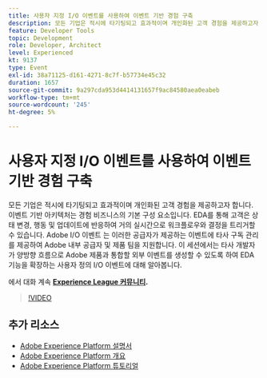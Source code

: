 ```yaml
---
title: 사용자 지정 I/O 이벤트를 사용하여 이벤트 기반 경험 구축
description: 모든 기업은 적시에 타기팅되고 효과적이며 개인화된 고객 경험을 제공하고자 합니다. 이벤트 기반 아키텍처는 경험 비즈니스의 기본 구성 요소입니다. EDA를 통해 고객은 상태 변경, 행동 및 업데이트에 반응하여 거의 실시간으로 워크플로우와 결정을 트리거할 수 있습니다. Adobe I/O 이벤트 는 이러한 공급자가 제공하는 이벤트에 타사 구독 관리를 제공하여 Adobe 내부 공급자 및 제품 팀을 지원합니다. 이 세션에서는 타사 개발자가 양방향 흐름으로 Adobe 제품과 통합할 외부 이벤트를 생성할 수 있도록 하여 EDA 기능을 확장하는 사용자 정의 I/O 이벤트에 대해 알아봅니다.
feature: Developer Tools
topic: Development
role: Developer, Architect
level: Experienced
kt: 9137
type: Event
exl-id: 38a71125-d161-4271-8c7f-b57734e45c32
duration: 1657
source-git-commit: 9a297cda953d4414131657f9ac84580aea0eabeb
workflow-type: tm+mt
source-wordcount: '245'
ht-degree: 5%

---
```


# 사용자 지정 I/O 이벤트를 사용하여 이벤트 기반 경험 구축

모든 기업은 적시에 타기팅되고 효과적이며 개인화된 고객 경험을 제공하고자 합니다. 이벤트 기반 아키텍처는 경험 비즈니스의 기본 구성 요소입니다. EDA를 통해 고객은 상태 변경, 행동 및 업데이트에 반응하여 거의 실시간으로 워크플로우와 결정을 트리거할 수 있습니다. Adobe I/O 이벤트 는 이러한 공급자가 제공하는 이벤트에 타사 구독 관리를 제공하여 Adobe 내부 공급자 및 제품 팀을 지원합니다. 이 세션에서는 타사 개발자가 양방향 흐름으로 Adobe 제품과 통합할 외부 이벤트를 생성할 수 있도록 하여 EDA 기능을 확장하는 사용자 정의 I/O 이벤트에 대해 알아봅니다.

에서 대화 계속 **[Experience League 커뮤니티](https://adobe.ly/3kXfjdx).**

>[!VIDEO](https://video.tv.adobe.com/v/337616/?quality=12&learn=on&hidetitle=true)

## 추가 리소스

- [Adobe Experience Platform 설명서](https://experienceleague.adobe.com/docs/experience-platform.html)
- [Adobe Experience Platform 개요](https://experienceleague.adobe.com/docs/experience-platform/landing/home.html?lang=ko)
- [Adobe Experience Platform 튜토리얼](https://experienceleague.adobe.com/docs/platform-learn/tutorials/overview.html?lang=en)
